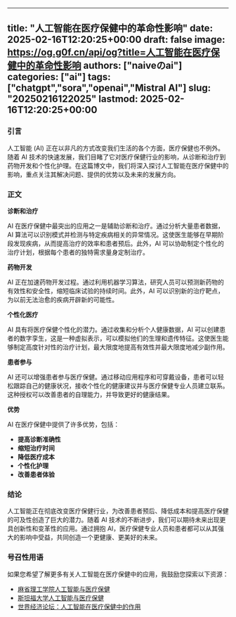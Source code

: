 
---
title: "人工智能在医疗保健中的革命性影响"
date: 2025-02-16T12:20:25+00:00
draft: false
image: https://og.g0f.cn/api/og?title=人工智能在医疗保健中的革命性影响
authors: ["naiveのai"]
categories: ["ai"]
tags: ["chatgpt","sora","openai","Mistral AI"]
slug: "20250216122025"
lastmod: 2025-02-16T12:20:25+00:00
---
### 引言

人工智能 (AI) 正在以非凡的方式改变我们生活的各个方面，医疗保健也不例外。随着 AI 技术的快速发展，我们目睹了它对医疗保健行业的影响，从诊断和治疗到药物开发和个性化护理。在这篇博文中，我们将深入探讨人工智能在医疗保健中的影响，重点关注其解决问题、提供的优势以及未来的发展方向。

### 正文

**诊断和治疗**

AI 在医疗保健中最突出的应用之一是辅助诊断和治疗。通过分析大量患者数据，AI 算法可以识别模式并检测与特定疾病相关的异常情况。这使医生能够在早期阶段发现疾病，从而提高治疗的效率和患者预后。此外，AI 可以协助制定个性化的治疗计划，根据每个患者的独特需求量身定制治疗。

**药物开发**

AI 正在加速药物开发过程。通过利用机器学习算法，研究人员可以预测新药物的有效性和安全性，缩短临床试验的持续时间。此外，AI 可以识别新的治疗靶点，为以前无法治愈的疾病开辟新的可能性。

**个性化医疗**

AI 具有将医疗保健个性化的潜力。通过收集和分析个人健康数据，AI 可以创建患者的数字孪生，这是一种虚拟表示，可以模拟他们的生理和遗传特征。这使医生能够制定高度针对性的治疗计划，最大限度地提高有效性并最大限度地减少副作用。

**患者参与**

AI 还可以增强患者参与医疗保健。通过移动应用程序和可穿戴设备，患者可以轻松跟踪自己的健康状况，接收个性化的健康建议并与医疗保健专业人员建立联系。这种授权可以改善患者的自理能力，并导致更好的健康结果。

**优势**

AI 在医疗保健中提供了许多优势，包括：

- **提高诊断准确性**
- **缩短治疗时间**
- **降低医疗成本**
- **个性化护理**
- **改善患者体验**

### 结论

人工智能正在彻底改变医疗保健行业，为改善患者预后、降低成本和提高医疗保健的可及性创造了巨大的潜力。随着 AI 技术的不断进步，我们可以期待未来出现更具创新性和变革性的应用。通过拥抱 AI，医疗保健专业人员和患者都可以从其强大的影响中受益，共同创造一个更健康、更美好的未来。

### 号召性用语

如果您希望了解更多有关人工智能在医疗保健中的应用，我鼓励您探索以下资源：

- [麻省理工学院人工智能与医疗保健](https://ai.mit.edu/healthcare/)
- [斯坦福大学人工智能与医疗保健](https://hai.stanford.edu/)
- [世界经济论坛：人工智能在医疗保健中的作用](https://www.weforum.org/agenda/2020/05/how-ai-is-transforming-healthcare/)